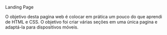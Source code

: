 Landing Page

O objetivo desta pagina web é colocar em prática um pouco do que aprendi de HTML e CSS.
O objetivo foi criar várias seções em uma única pagina e adaptá-la para dispositivos móveis.